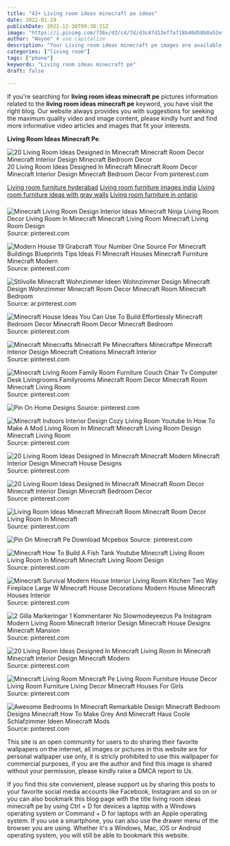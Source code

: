```yaml
---
title: "42+ Living room ideas minecraft pe ideas"
date: 2022-01-19
publishDate: 2022-12-30T09:38:31Z
image: "https://i.pinimg.com/736x/d3/c4/7d/d3c47d13ef7a718b40d58b0a52efd5eb.jpg"
author: "Wayne" # use capitalize
description: "Your Living room ideas minecraft pe images are available in this site. Living room ideas minecraft pe are a topic that is being searched for and liked by netizens today. You can Find and Download the Living room ideas minecraft pe files here. Get all free photos."
categories: ["living room"]
tags: ["phone"]
keywords: "Living room ideas minecraft pe"
draft: false

---
```


If you're searching for **living room ideas minecraft pe** pictures information related to the **living room ideas minecraft pe** keyword, you have visit the right  blog.  Our website always  provides you with  suggestions  for seeking  the maximum  quality video and image  content, please kindly hunt and find more informative video articles and images  that fit your interests.

**Living Room Ideas Minecraft Pe**. 

![20 Living Room Ideas Designed In Minecraft Minecraft Room Decor Minecraft Interior Design Minecraft Bedroom Decor](https://i.pinimg.com/736x/03/75/79/0375794ed1b12b3986156351e755630f.jpg "20 Living Room Ideas Designed In Minecraft Minecraft Room Decor Minecraft Interior Design Minecraft Bedroom Decor")
20 Living Room Ideas Designed In Minecraft Minecraft Room Decor Minecraft Interior Design Minecraft Bedroom Decor From pinterest.com

[Living room furniture hyderabad](/living-room-furniture-hyderabad/)
[Living room furniture images india](/living-room-furniture-images-india/)
[Living room furniture ideas with gray walls](/living-room-furniture-ideas-with-gray-walls/)
[Living room furniture in ontario](/living-room-furniture-in-ontario/)



### 

 


![Minecraft Living Room Design Interior Ideas Minecraft Ninja Living Room Decor Living Room In Minecraft Minecraft Living Room Minecraft Living Room Design](https://i.pinimg.com/originals/64/da/bd/64dabd8461ddfe85ab774ea07dc3e17e.jpg "Minecraft Living Room Design Interior Ideas Minecraft Ninja Living Room Decor Living Room In Minecraft Minecraft Living Room Minecraft Living Room Design")
Source: pinterest.com

 

![Modern House 19 Grabcraft Your Number One Source For Minecraft Buildings Blueprints Tips Ideas Fl Minecraft Houses Minecraft Furniture Minecraft Modern](https://i.pinimg.com/474x/03/af/7e/03af7e85663edbcb5f54cdf0d9ead2f2--minecraft-mansion-minecraft-pe.jpg "Modern House 19 Grabcraft Your Number One Source For Minecraft Buildings Blueprints Tips Ideas Fl Minecraft Houses Minecraft Furniture Minecraft Modern")
Source: pinterest.com

 

![Stilvolle Minecraft Wohnzimmer Ideen Wohnzimmer Design Minecraft Design Wohnzimmer Minecraft Room Decor Minecraft Room Minecraft Bedroom](https://i.pinimg.com/736x/aa/22/ed/aa22ed21df78045d835014769de75c87.jpg "Stilvolle Minecraft Wohnzimmer Ideen Wohnzimmer Design Minecraft Design Wohnzimmer Minecraft Room Decor Minecraft Room Minecraft Bedroom")
Source: ar.pinterest.com

 

![Minecraft House Ideas You Can Use To Build Effortlessly Minecraft Bedroom Decor Minecraft Room Decor Minecraft Bedroom](https://i.pinimg.com/originals/48/de/e1/48dee1a0699fb141ef0860892b09e673.png "Minecraft House Ideas You Can Use To Build Effortlessly Minecraft Bedroom Decor Minecraft Room Decor Minecraft Bedroom")
Source: pinterest.com

 

![Minecraft Minecrafts Minecraft Pe Minecrafters Minecraftpe Minecraft Interior Design Minecraft Creations Minecraft Interior](https://i.pinimg.com/originals/63/b4/c5/63b4c56902a195b47c5068650b4b47e5.jpg "Minecraft Minecrafts Minecraft Pe Minecrafters Minecraftpe Minecraft Interior Design Minecraft Creations Minecraft Interior")
Source: pinterest.com

 

![Minecraft Living Room Family Room Furniture Couch Chair Tv Computer Desk Livingrooms Familyrooms Minecraft Room Decor Minecraft Room Minecraft Living Room](https://i.pinimg.com/originals/da/2b/29/da2b29611db95af5c17d53b6049a23dc.png "Minecraft Living Room Family Room Furniture Couch Chair Tv Computer Desk Livingrooms Familyrooms Minecraft Room Decor Minecraft Room Minecraft Living Room")
Source: pinterest.com

 

![Pin On Home Designs](https://i.pinimg.com/originals/1e/de/02/1ede02b8b3505d46a9f400e232b94d5b.jpg "Pin On Home Designs")
Source: pinterest.com

 

![Minecraft Indoors Interior Design Cozy Living Room Youtube In How To Make A Mod Living Room In Minecraft Minecraft Living Room Design Minecraft Living Room](https://i.pinimg.com/originals/70/7b/aa/707baadc1327fb85ef8ded521fac2b47.jpg "Minecraft Indoors Interior Design Cozy Living Room Youtube In How To Make A Mod Living Room In Minecraft Minecraft Living Room Design Minecraft Living Room")
Source: pinterest.com

 

![20 Living Room Ideas Designed In Minecraft Minecraft Modern Minecraft Interior Design Minecraft House Designs](https://i.pinimg.com/originals/89/53/49/895349efd458955fc6f9c5813e90508a.jpg "20 Living Room Ideas Designed In Minecraft Minecraft Modern Minecraft Interior Design Minecraft House Designs")
Source: pinterest.com

 

![20 Living Room Ideas Designed In Minecraft Minecraft Room Decor Minecraft Interior Design Minecraft Bedroom Decor](https://i.pinimg.com/736x/03/75/79/0375794ed1b12b3986156351e755630f.jpg "20 Living Room Ideas Designed In Minecraft Minecraft Room Decor Minecraft Interior Design Minecraft Bedroom Decor")
Source: pinterest.com

 

![Living Room Ideas Minecraft Minecraft Room Minecraft Room Decor Living Room In Minecraft](https://i.pinimg.com/originals/64/f8/f0/64f8f0af0fc283e244e855e5d33e0717.jpg "Living Room Ideas Minecraft Minecraft Room Minecraft Room Decor Living Room In Minecraft")
Source: pinterest.com

 

![Pin On Minecraft Pe Download Mcpebox](https://i.pinimg.com/originals/96/e5/32/96e532a981dc43f5317721674f3d920b.jpg "Pin On Minecraft Pe Download Mcpebox")
Source: pinterest.com

 

![Minecraft How To Build A Fish Tank Youtube Minecraft Living Room Living Room In Minecraft Minecraft Living Room Design](https://i.ytimg.com/vi/61bFKsi1vcg/maxresdefault.jpg "Minecraft How To Build A Fish Tank Youtube Minecraft Living Room Living Room In Minecraft Minecraft Living Room Design")
Source: pinterest.com

 

![Minecraft Survival Modern House Interior Living Room Kitchen Two Way Fireplace Large W Minecraft House Decorations Modern House Minecraft Houses Interior](https://i.pinimg.com/originals/4e/6f/ee/4e6feee8e4de05e924fef031b56695f9.png "Minecraft Survival Modern House Interior Living Room Kitchen Two Way Fireplace Large W Minecraft House Decorations Modern House Minecraft Houses Interior")
Source: pinterest.com

 

![2 Gilla Markeringar 1 Kommentarer No Slowmodeyeezus Pa Instagram Modern Living Room Minecraft Interior Design Minecraft House Designs Minecraft Mansion](https://i.pinimg.com/originals/17/51/4a/17514af6539a1e0c87cffa702d45fb66.jpg "2 Gilla Markeringar 1 Kommentarer No Slowmodeyeezus Pa Instagram Modern Living Room Minecraft Interior Design Minecraft House Designs Minecraft Mansion")
Source: pinterest.com

 

![20 Living Room Ideas Designed In Minecraft Living Room In Minecraft Minecraft Interior Design Minecraft Modern](https://i.pinimg.com/originals/f7/f1/0d/f7f10d02454026455fbec49d60ef12b9.png "20 Living Room Ideas Designed In Minecraft Living Room In Minecraft Minecraft Interior Design Minecraft Modern")
Source: pinterest.com

 

![Minecraft Living Room Minecraft Pe Living Room Furniture House Decor Living Room Furniture Living Decor Minecraft Houses For Girls](https://i.pinimg.com/originals/05/09/1e/05091ecec3f6163bea9f005ee3bdb2e7.jpg "Minecraft Living Room Minecraft Pe Living Room Furniture House Decor Living Room Furniture Living Decor Minecraft Houses For Girls")
Source: pinterest.com

 

![Awesome Bedrooms In Minecraft Remarkable Design Minecraft Bedroom Designs Minecraft How To Make Grey And Minecraft Haus Coole Schlafzimmer Ideen Minecraft Mods](https://i.pinimg.com/736x/d3/c4/7d/d3c47d13ef7a718b40d58b0a52efd5eb.jpg "Awesome Bedrooms In Minecraft Remarkable Design Minecraft Bedroom Designs Minecraft How To Make Grey And Minecraft Haus Coole Schlafzimmer Ideen Minecraft Mods")
Source: pinterest.com

 

This site is an open community for users to do sharing their favorite wallpapers on the internet, all images or pictures in this website are for personal wallpaper use only, it is stricly prohibited to use this wallpaper for commercial purposes, if you are the author and find this image is shared without your permission, please kindly raise a DMCA report to Us.

If you find this site convienient, please support us by sharing this posts to your favorite social media accounts like Facebook, Instagram and so on or you can also bookmark this blog page with the title living room ideas minecraft pe by using Ctrl + D for devices a laptop with a Windows operating system or Command + D for laptops with an Apple operating system. If you use a smartphone, you can also use the drawer menu of the browser you are using. Whether it's a Windows, Mac, iOS or Android operating system, you will still be able to bookmark this website.

